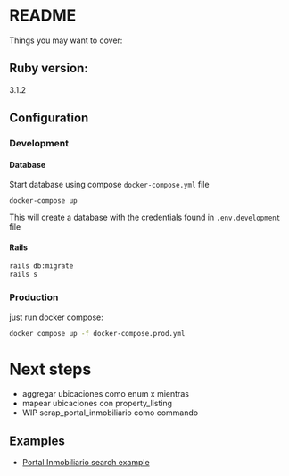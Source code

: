 # README

Things you may want to cover:

## Ruby version: 
3.1.2

## Configuration

### Development
#### Database
Start database using compose `docker-compose.yml` file
```
docker-compose up
```
This will create a database with the credentials found in `.env.development` file

#### Rails
```sh
rails db:migrate
rails s
```

### Production
just run docker compose:
```sh
docker compose up -f docker-compose.prod.yml
```

# Next **steps**
- aggregar ubicaciones como enum x mientras
- mapear ubicaciones con property_listing
- WIP scrap_portal_inmobiliario como commando

## Examples
- [Portal Inmobiliario search example](https://www.portalinmobiliario.com/venta/departamento/providencia-metropolitana/_PriceRange_100CLF-6500CLF_BEDROOMS_2-5_FULL*BATHROOMS_2-5_NoIndex_True_PARKING*LOTS_1-5_TOTAL*AREA_30-300#applied_filter_id%3DPARKING_LOTS%26applied_filter_name%3DEstacionamientos%26applied_filter_order%3D11%26applied_value_id%3D1-5%26applied_value_name%3D1-5%26applied_value_order%3D5%26applied_value_results%3DUNKNOWN_RESULTS%26is_custom%3Dtrue)